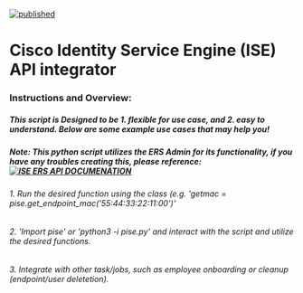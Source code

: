 [![published](https://static.production.devnetcloud.com/codeexchange/assets/images/devnet-published.svg)](https://developer.cisco.com/codeexchange/github/repo/FutureCCIE/ise)
# Cisco Identity Service Engine (ISE) API integrator

### Instructions and Overview:
##### This script is Designed to be 1. flexible for use case, and 2. easy to understand. Below are some example use cases that may help you!
##### Note: This python script utilizes the ERS Admin for its functionality, if you have any troubles creating this, please reference: [![ISE ERS API DOCUMENATION](https://worldvectorlogo.com/downloaded/cisco-2)](https://developer.cisco.com/docs/identity-services-engine/3.0/#!setting-up)
###### 1. Run the desired function using the class (e.g. 'getmac = pise.get_endpoint_mac('55:44:33:22:11:00')'
###### 2. 'Import pise' or 'python3 -i pise.py' and interact with the script and utilize the desired functions.
###### 3. Integrate with other task/jobs, such as employee onboarding or cleanup (endpoint/user deletetion).

